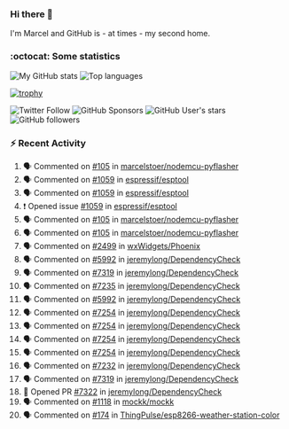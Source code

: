 ### Hi there 👋

I'm Marcel and GitHub is - at times - my second home.

<!--
**marcelstoer/marcelstoer** is a ✨ _special_ ✨ repository because its `README.md` (this file) appears on your GitHub profile.

Here are some ideas to get you started:

- 🔭 I’m currently working on ...
- 🌱 I’m currently learning ...
- 👯 I’m looking to collaborate on ...
- 🤔 I’m looking for help with ...
- 💬 Ask me about ...
- 📫 How to reach me: ...
- 😄 Pronouns: ...
- ⚡ Fun fact: ...
-->

### :octocat: Some statistics

<!-- https://github.com/anuraghazra/github-readme-stats -->

![My GitHub stats](https://github-readme-stats.vercel.app/api?username=marcelstoer&count_private=true&show_icons=true&hide_title=true)
![Top languages](https://github-readme-stats.vercel.app/api/top-langs/?username=marcelstoer&layout=compact&count_private=true&show_icons=true&hide_title=true&langs_count=10)

[![trophy](https://github-profile-trophy.vercel.app/?username=marcelstoer)](https://github.com/marcelstoer)

![Twitter Follow](https://img.shields.io/twitter/follow/frightanic?style=social)
![GitHub Sponsors](https://img.shields.io/github/sponsors/marcelstoer?style=social)
![GitHub User's stars](https://img.shields.io/github/stars/marcelstoer?style=social)
![GitHub followers](https://img.shields.io/github/followers/marcelstoer?style=social)

### :zap: Recent Activity

<!--START_SECTION:activity-->
1. 🗣 Commented on [#105](https://github.com/marcelstoer/nodemcu-pyflasher/issues/105#issuecomment-2622676100) in [marcelstoer/nodemcu-pyflasher](https://github.com/marcelstoer/nodemcu-pyflasher)
2. 🗣 Commented on [#1059](https://github.com/espressif/esptool/issues/1059#issuecomment-2622638348) in [espressif/esptool](https://github.com/espressif/esptool)
3. 🗣 Commented on [#1059](https://github.com/espressif/esptool/issues/1059#issuecomment-2620173568) in [espressif/esptool](https://github.com/espressif/esptool)
4. ❗ Opened issue [#1059](https://github.com/espressif/esptool/issues/1059) in [espressif/esptool](https://github.com/espressif/esptool)
5. 🗣 Commented on [#105](https://github.com/marcelstoer/nodemcu-pyflasher/issues/105#issuecomment-2618302792) in [marcelstoer/nodemcu-pyflasher](https://github.com/marcelstoer/nodemcu-pyflasher)
6. 🗣 Commented on [#105](https://github.com/marcelstoer/nodemcu-pyflasher/issues/105#issuecomment-2618096669) in [marcelstoer/nodemcu-pyflasher](https://github.com/marcelstoer/nodemcu-pyflasher)
7. 🗣 Commented on [#2499](https://github.com/wxWidgets/Phoenix/issues/2499#issuecomment-2618086282) in [wxWidgets/Phoenix](https://github.com/wxWidgets/Phoenix)
8. 🗣 Commented on [#5992](https://github.com/jeremylong/DependencyCheck/issues/5992#issuecomment-2616195287) in [jeremylong/DependencyCheck](https://github.com/jeremylong/DependencyCheck)
9. 🗣 Commented on [#7319](https://github.com/jeremylong/DependencyCheck/pull/7319#issuecomment-2614090126) in [jeremylong/DependencyCheck](https://github.com/jeremylong/DependencyCheck)
10. 🗣 Commented on [#7235](https://github.com/jeremylong/DependencyCheck/issues/7235#issuecomment-2613422029) in [jeremylong/DependencyCheck](https://github.com/jeremylong/DependencyCheck)
11. 🗣 Commented on [#5992](https://github.com/jeremylong/DependencyCheck/issues/5992#issuecomment-2613389800) in [jeremylong/DependencyCheck](https://github.com/jeremylong/DependencyCheck)
12. 🗣 Commented on [#7254](https://github.com/jeremylong/DependencyCheck/issues/7254#issuecomment-2612963803) in [jeremylong/DependencyCheck](https://github.com/jeremylong/DependencyCheck)
13. 🗣 Commented on [#7254](https://github.com/jeremylong/DependencyCheck/issues/7254#issuecomment-2606885372) in [jeremylong/DependencyCheck](https://github.com/jeremylong/DependencyCheck)
14. 🗣 Commented on [#7254](https://github.com/jeremylong/DependencyCheck/issues/7254#issuecomment-2606785865) in [jeremylong/DependencyCheck](https://github.com/jeremylong/DependencyCheck)
15. 🗣 Commented on [#7254](https://github.com/jeremylong/DependencyCheck/issues/7254#issuecomment-2606527091) in [jeremylong/DependencyCheck](https://github.com/jeremylong/DependencyCheck)
16. 🗣 Commented on [#7232](https://github.com/jeremylong/DependencyCheck/issues/7232#issuecomment-2605203107) in [jeremylong/DependencyCheck](https://github.com/jeremylong/DependencyCheck)
17. 🗣 Commented on [#7319](https://github.com/jeremylong/DependencyCheck/pull/7319#issuecomment-2598120837) in [jeremylong/DependencyCheck](https://github.com/jeremylong/DependencyCheck)
18. 💪 Opened PR [#7322](https://github.com/jeremylong/DependencyCheck/pull/7322) in [jeremylong/DependencyCheck](https://github.com/jeremylong/DependencyCheck)
19. 🗣 Commented on [#1118](https://github.com/mockk/mockk/issues/1118#issuecomment-2592842592) in [mockk/mockk](https://github.com/mockk/mockk)
20. 🗣 Commented on [#174](https://github.com/ThingPulse/esp8266-weather-station-color/issues/174#issuecomment-2585681637) in [ThingPulse/esp8266-weather-station-color](https://github.com/ThingPulse/esp8266-weather-station-color)
<!--END_SECTION:activity-->

